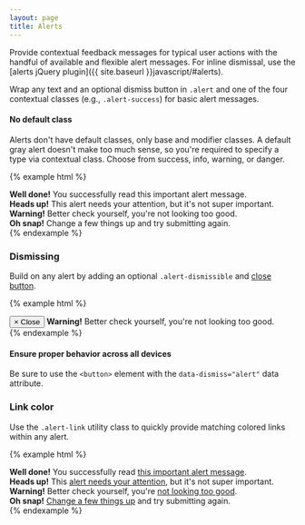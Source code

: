 ```yaml
---
layout: page
title: Alerts
---
```


Provide contextual feedback messages for typical user actions with the handful of available and flexible alert messages. For inline dismissal, use the [alerts jQuery plugin]({{ site.baseurl }}javascript/#alerts).

Wrap any text and an optional dismiss button in `.alert` and one of the four contextual classes (e.g., `.alert-success`) for basic alert messages.

<div class="bs-callout bs-callout-info">
  <h4>No default class</h4>
  <p>Alerts don't have default classes, only base and modifier classes. A default gray alert doesn't make too much sense, so you're required to specify a type via contextual class. Choose from success, info, warning, or danger.</p>
</div>

{% example html %}
<div class="alert alert-success" role="alert">
  <strong>Well done!</strong> You successfully read this important alert message.
</div>
<div class="alert alert-info" role="alert">
  <strong>Heads up!</strong> This alert needs your attention, but it's not super important.
</div>
<div class="alert alert-warning" role="alert">
  <strong>Warning!</strong> Better check yourself, you're not looking too good.
</div>
<div class="alert alert-danger" role="alert">
  <strong>Oh snap!</strong> Change a few things up and try submitting again.
</div>
{% endexample %}

### Dismissing

Build on any alert by adding an optional `.alert-dismissible` and [close button]().

{% example html %}
<div class="alert alert-warning alert-dismissible" role="alert">
  <button type="button" class="close" data-dismiss="alert" aria-label="Close">
    <span aria-hidden="true">&times;</span>
    <span class="sr-only">Close</span>
  </button>
  <strong>Warning!</strong> Better check yourself, you're not looking too good.
</div>
{% endexample %}

<div class="bs-callout bs-callout-warning">
  <h4>Ensure proper behavior across all devices</h4>
  <p>Be sure to use the <code>&lt;button&gt;</code> element with the <code>data-dismiss="alert"</code> data attribute.</p>
</div>

### Link color

Use the `.alert-link` utility class to quickly provide matching colored links within any alert.

{% example html %}
<div class="alert alert-success" role="alert">
  <strong>Well done!</strong> You successfully read <a href="#" class="alert-link">this important alert message</a>.
</div>
<div class="alert alert-info" role="alert">
  <strong>Heads up!</strong> This <a href="#" class="alert-link">alert needs your attention</a>, but it's not super important.
</div>
<div class="alert alert-warning" role="alert">
  <strong>Warning!</strong> Better check yourself, you're <a href="#" class="alert-link">not looking too good</a>.
</div>
<div class="alert alert-danger" role="alert">
  <strong>Oh snap!</strong> <a href="#" class="alert-link">Change a few things up</a> and try submitting again.
</div>
{% endexample %}
